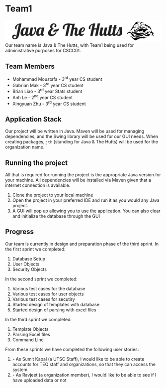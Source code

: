 # Team1
![alt text](logo.png "Team 1 Logo")
Our team name is Java & The Hutts, with Team1 being used for administrative purposes for CSCC01.

## Team Members
* Mohammad Moustafa - 3<sup>rd</sup> year CS student
* Gabrian Mak - 3<sup>rd</sup> year CS student
* Brian Liao - 3<sup>rd</sup> year Stats student
* Anh Le - 2<sup>nd</sup> year CS student
* Xingyuan Zhu - 3<sup>rd</sup> year CS student


## Application Stack
Our project will be written in Java. Maven will be used for managing dependencies, and the Swing library will be used for our GUI needs. When creating packages, `jth` (standing for Java & The Hutts) will be used for the organization name.

## Running the project
All that is required for running the project is the appropriate Java version for your machine. All dependencies will be installed via Maven given that a internet connection is available.

1. Clone the project to your local machine
2. Open the project in your preferred IDE and run it as you would any Java project.
3. A GUI will pop up allowing you to use the application. You can also clear and initialize the database through the GUI

## Progress
Our team is currently in design and preparation phase of the third sprint.
In the first sprint we completed:

1. Database Setup
2. User Objects
3. Security Objects

In the second sprint we completed:

1. Various test cases for the database
2. Various test cases for user objects
3. Various test cases for secutiry
4. Started design of templates with database
5. Started design of parsing with excel files

In the third sprint we completed:

1. Template Objects
2. Parsing Excel files
3. Command Line

From these sprints we have completed the following user stories:

1. <U1> - As Sumit Kapal (a UTSC Staff), I would like to be able to create accounts for TEQ staff and organizations, so that they can access the system
2. <U3> - As Ravjeet (a organization member), I would like to be able to see if I have uploaded data or not
